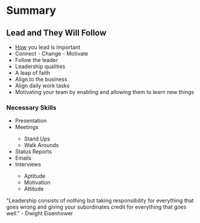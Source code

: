 # Summary

<section>
    <div class='container-fluid'>
    <section>
        <div class='row'>
            <div class='col-md-4'>
                <h2>Lead and They Will Follow</h2>
                <ul>
                    <li><span style='text-decoration: underline;'>How</span> you lead is important</li>
                    <li>Connect - Change - Motivate</li>
                    <li>Follow the leader</li>
                    <li>Leadership qualities</li>
                    <li>A leap of faith</li>
                    <li>Align to the business</li>
                    <li>Align daily work tasks</li>
                    <li>Motivating your team by enabling and allowing them to learn new things</li>
                </ul>
            </div>
            <div class='col-md-4'>
                <h3>Necessary Skills</h3>
                <ul>
                    <li>Presentation</li>
                    <li>Meetings</li>
                    <ul>
                        <li>Stand Ups</li>
                        <li>Walk Arounds</li>
                    </ul>
                    <li>Status Reports</li>
                    <li>Emails</li>
                    <li>Interviews</li>
                    <ul>
                        <li>Aptitude</li>
                        <li>Motivation</li>
                        <li>Attitude</li>
                    </ul>
                </ul>
            </div>
            <div class='col-md-4'>
                <p class='quote'>"Leadership consists of nothing but taking responsibility for everything that goes wrong and giving your subordinates credit for everything that goes well." - Dwight Eisenhower</p>
            </div>
        </div>
    </section>
    </div>
</section>


